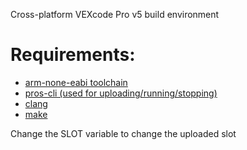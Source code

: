 Cross-platform VEXcode Pro v5 build environment

# Requirements:
* [arm-none-eabi toolchain](https://developer.arm.com/downloads/-/arm-gnu-toolchain-downloads)
* [pros-cli (used for uploading/running/stopping)](https://github.com/purduesigbots/pros-cli)
* [clang](https://clang.llvm.org/)
* [make](https://www.gnu.org/software/make/)

Change the SLOT variable to change the uploaded slot
